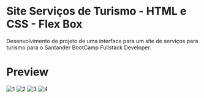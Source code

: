 
# Site Serviços de Turismo - HTML e CSS - Flex Box



Desenvolvimento de projeto de uma interface para um site de serviços para turismo para o Santander BootCamp Fullstack Developer.



# Preview

![1](https://user-images.githubusercontent.com/100953964/174452997-98631820-5390-4b69-a459-472af8ba019e.png)
![2](https://user-images.githubusercontent.com/100953964/174452998-81ed27cf-d9b8-4aec-bc7c-e414fa6e4fa7.png)
![3](https://user-images.githubusercontent.com/100953964/174452999-96be24a8-a736-40af-8e08-1cf63b7bbc35.png)
![4](https://user-images.githubusercontent.com/100953964/174453000-ae7a8ec0-f91c-4a1c-b3f0-e6f6a114ae2c.png)

